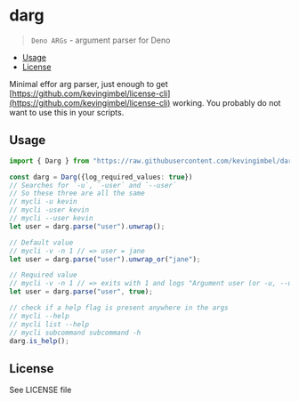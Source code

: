 # darg
> `Deno ARGs` - argument parser for Deno

<!-- BEGIN mktoc -->
- [Usage](#usage)
- [License](#license)
<!-- END mktoc -->

Minimal effor arg parser, just enough to get [https://github.com/kevingimbel/license-cli](https://github.com/kevingimbel/license-cli) working. You probably do not want to use this in your scripts.

## Usage

```ts
import { Darg } from "https://raw.githubusercontent.com/kevingimbel/darg/master/src/mod.ts"

const darg = Darg({log_required_values: true})
// Searches for `-u`, `-user` and `--user`
// So these three are all the same
// mycli -u kevin
// mycli -user kevin
// mycli --user kevin
let user = darg.parse("user").unwrap();

// Default value
// mycli -v -n 1 // => user = jane
let user = darg.parse("user").unwrap_or("jane");

// Required value
// mycli -v -n 1 // => exits with 1 and logs "Argument user (or -u, --user) is required"
let user = darg.parse("user", true);

// check if a help flag is present anywhere in the args
// mycli --help 
// mycli list --help
// mycli subcommand subcommand -h
darg.is_help();
```

## License

See LICENSE file